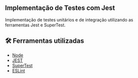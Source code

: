 ## Implementação de Testes com Jest

Implementação de testes unitários e de integração utilizando as ferramentas Jest e SuperTest.

## 🛠️ Ferramentas utilizadas

* [Node](https://nodejs.org/en)
* [JEST](https://jestjs.io/pt-BR/)
* [SuperTest](https://www.npmjs.com/package/supertest)
* [ESLint](https://eslint.org/)